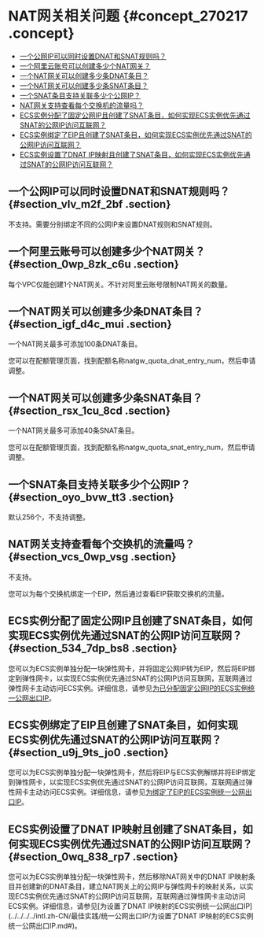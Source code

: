 # NAT网关相关问题 {#concept_270217 .concept}

-    [一个公网IP可以同时设置DNAT和SNAT规则吗？](#section_vlv_m2f_2bf) 
-    [一个阿里云账号可以创建多少个NAT网关？](#section_0wp_8zk_c6u) 
-    [一个NAT网关可以创建多少条DNAT条目？](#section_igf_d4c_mui) 
-    [一个NAT网关可以创建多少条SNAT条目？](#section_rsx_1cu_8cd) 
-    [一个SNAT条目支持关联多少个公网IP？](#section_oyo_bvw_tt3) 
-    [NAT网关支持查看每个交换机的流量吗？](#section_vcs_0wp_vsg) 
-    [ECS实例分配了固定公网IP且创建了SNAT条目，如何实现ECS实例优先通过SNAT的公网IP访问互联网？](#section_534_7dp_bs8) 
-    [ECS实例绑定了EIP且创建了SNAT条目，如何实现ECS实例优先通过SNAT的公网IP访问互联网？](#section_u9j_9ts_jo0) 
-    [ECS实例设置了DNAT IP映射且创建了SNAT条目，如何实现ECS实例优先通过SNAT的公网IP访问互联网？](#section_0wq_838_rp7) 

## 一个公网IP可以同时设置DNAT和SNAT规则吗？ {#section_vlv_m2f_2bf .section}

不支持。需要分别绑定不同的公网IP来设置DNAT规则和SNAT规则。

## 一个阿里云账号可以创建多少个NAT网关？ {#section_0wp_8zk_c6u .section}

每个VPC仅能创建1个NAT网关。不针对阿里云账号限制NAT网关的数量。

## 一个NAT网关可以创建多少条DNAT条目？ {#section_igf_d4c_mui .section}

一个NAT网关最多可添加100条DNAT条目。

您可以在配额管理页面，找到配额名称natgw\_quota\_dnat\_entry\_num，然后申请调整。

## 一个NAT网关可以创建多少条SNAT条目？ {#section_rsx_1cu_8cd .section}

一个NAT网关最多可添加40条SNAT条目。

您可以在配额管理页面，找到配额名称natgw\_quota\_snat\_entry\_num，然后申请调整。

## 一个SNAT条目支持关联多少个公网IP？ {#section_oyo_bvw_tt3 .section}

默认256个，不支持调整。

## NAT网关支持查看每个交换机的流量吗？ {#section_vcs_0wp_vsg .section}

不支持。

您可以为每个交换机绑定一个EIP，然后通过查看EIP获取交换机的流量。

## ECS实例分配了固定公网IP且创建了SNAT条目，如何实现ECS实例优先通过SNAT的公网IP访问互联网？ {#section_534_7dp_bs8 .section}

您可以为ECS实例单独分配一块弹性网卡，并将固定公网IP转为EIP，然后将EIP绑定到弹性网卡，以实现ECS实例优先通过SNAT的公网IP访问互联网，互联网通过弹性网卡主动访问ECS实例。详细信息，请参见[为已分配固定公网IP的ECS实例统一公网出口IP](../../../../intl.zh-CN/最佳实践/统一公网出口IP/为已分配固定公网IP的ECS实例统一公网出口IP.md#)。

## ECS实例绑定了EIP且创建了SNAT条目，如何实现ECS实例优先通过SNAT的公网IP访问互联网？ {#section_u9j_9ts_jo0 .section}

您可以为ECS实例单独分配一块弹性网卡，然后将EIP与ECS实例解绑并将EIP绑定到弹性网卡，以实现ECS实例优先通过SNAT的公网IP访问互联网，互联网通过弹性网卡主动访问ECS实例。详细信息，请参见[为绑定了EIP的ECS实例统一公网出口IP](../../../../intl.zh-CN/最佳实践/统一公网出口IP/为已绑定EIP的ECS实例统一公网出口IP.md#)。

## ECS实例设置了DNAT IP映射且创建了SNAT条目，如何实现ECS实例优先通过SNAT的公网IP访问互联网？ {#section_0wq_838_rp7 .section}

您可以为ECS实例单独分配一块弹性网卡，然后移除NAT网关中的DNAT IP映射条目并创建新的DNAT条目，建立NAT网关上的公网IP与弹性网卡的映射关系，以实现ECS实例优先通过SNAT的公网IP访问互联网，互联网通过弹性网卡主动访问ECS实例。详细信息，请参见[为设置了DNAT IP映射的ECS实例统一公网出口IP](../../../../intl.zh-CN/最佳实践/统一公网出口IP/为设置了DNAT IP映射的ECS实例统一公网出口IP.md#)。

